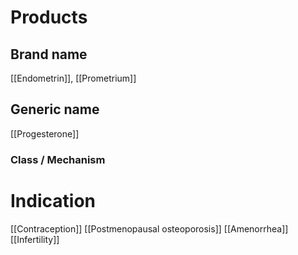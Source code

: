 # Products

## Brand name
[[Endometrin]], [[Prometrium]]

## Generic name
[[Progesterone]]

### Class / Mechanism

# Indication
[[Contraception]]
[[Postmenopausal osteoporosis]]
[[Amenorrhea]]
[[Infertility]]